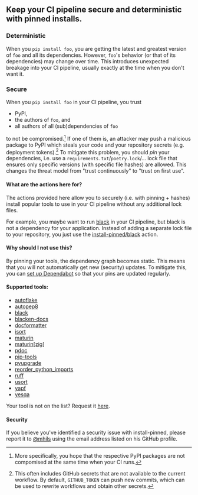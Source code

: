 ## Keep your CI pipeline secure and deterministic with pinned installs.
<!-- !!!!!!!!!!!!!!!!!!!!!!!!!!!!!!!!!!!!!!!!!!!!!!!!!!! -->
<!-- ⚠️auto-generated from init.py, do not edit manually ⚠️-->
<!-- !!!!!!!!!!!!!!!!!!!!!!!!!!!!!!!!!!!!!!!!!!!!!!!!!!! -->

### Deterministic

When you `pip install foo`, you are getting the latest and greatest version of `foo` and all its dependencies.
However, `foo`'s behavior (or that of its dependencies) may change over time. This introduces unexpected breakage into your CI pipeline,
usually exactly at the time when you don't want it.

### Secure

When you `pip install foo` in your CI pipeline, you trust 

 - PyPI,
 - the authors of `foo`, and 
 - all authors of all (sub)dependencies of `foo`

to not be compromised.[^1] If one of them is, an attacker may push a malicious package to PyPI which steals your code 
and your repository secrets (e.g. deployment tokens).[^2]
To mitigate this problem, you should _pin_ your dependencies, i.e. use a `requirements.txt`/`poetry.lock`/... lock file
that ensures only specific versions (with specific file hashes) are allowed. This changes the threat model from "trust 
continuously" to "trust on first use".

[^1]: More specifically, you hope that the respective PyPI packages are not compomised at the same time when your CI 
      runs.
[^2]: This often includes GitHub secrets that are not available to the current workflow.
      By default, `GITHUB_TOKEN` can push new commits, which can be used to rewrite workflows and obtain other secrets.

#### What are the actions here for?

The actions provided here allow you to securely (i.e. with pinning + hashes) install popular 
tools to use in your CI pipeline without any additional lock files. 

For example, you maybe want to run [black](https://github.com/psf/black) in your CI pipeline, but black is not a 
dependency for your application. Instead of adding a separate lock file to your repository, you just use the [install-pinned/black](https://github.com/install-pinned/black) action.

#### Why should I not use this?

By pinning your tools, the dependency graph becomes static. 
This means that you will not automatically get new (security) updates.
To mitigate this, you can [set up Dependabot](https://docs.github.com/en/code-security/dependabot/working-with-dependabot/keeping-your-actions-up-to-date-with-dependabot#example-dependabotyml-file-for-github-actions)
so that your pins are updated regularly.

#### Supported tools:
- [autoflake](https://github.com/install-pinned/autoflake)
- [autopep8](https://github.com/install-pinned/autopep8)
- [black](https://github.com/install-pinned/black)
- [blacken-docs](https://github.com/install-pinned/blacken-docs)
- [docformatter](https://github.com/install-pinned/docformatter)
- [isort](https://github.com/install-pinned/isort)
- [maturin](https://github.com/install-pinned/maturin)
- [maturin[zig]](https://github.com/install-pinned/maturin-with-zig)
- [pdoc](https://github.com/install-pinned/pdoc)
- [pip-tools](https://github.com/install-pinned/pip-tools)
- [pyupgrade](https://github.com/install-pinned/pyupgrade)
- [reorder_python_imports](https://github.com/install-pinned/reorder_python_imports)
- [ruff](https://github.com/install-pinned/ruff)
- [usort](https://github.com/install-pinned/usort)
- [yapf](https://github.com/install-pinned/yapf)
- [yesqa](https://github.com/install-pinned/yesqa)

Your tool is not on the list? Request it [here](https://github.com/install-pinned/.github/issues).

#### Security

If you believe you've identified a security issue with install-pinned, please report it to 
[@mhils](https://github.com/mhils) using the email address listed on his GitHub profile.
